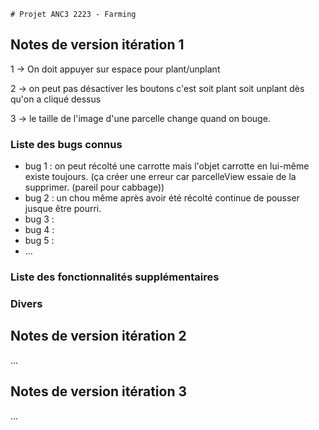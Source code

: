     # Projet ANC3 2223 - Farming

## Notes de version itération 1 

1 -> On doit appuyer sur espace pour plant/unplant

2 -> on peut pas désactiver les boutons c'est soit plant soit unplant dès qu'on a cliqué dessus

3 -> le taille de l'image d'une parcelle change quand on bouge.

### Liste des bugs connus

  * bug 1 : on peut récolté une carrotte mais l'objet carrotte en lui-même existe toujours. (ça créer une erreur car parcelleView essaie de la supprimer. (pareil pour cabbage))
  * bug 2 : un chou même après avoir été récolté continue de pousser jusque être pourri.
  * bug 3 : 
  * bug 4 : 
  * bug 5 : 
  * ...

### Liste des fonctionnalités supplémentaires

### Divers

## Notes de version itération 2

...

## Notes de version itération 3 

...
